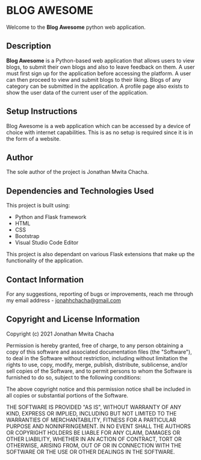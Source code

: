 # BLOG AWESOME

Welcome to the **Blog Awesome** python web application.

## Description

**Blog Awesome** is a Python-based web application that allows users to view blogs, to submit their own blogs and also to leave feedback on them. A user must first sign up for the application before accessing the platform. A user can then proceed to view and submit blogs to their liking. Blogs of any category can be submitted in the application. A profile page also exists to show the user data of the current user of the application.

## Setup Instructions

Blog Awesome is a web application which can be accessed by a device of choice with internet capabilities. This is as no setup is required since it is in the form of a website.

## Author

The sole author of the project is Jonathan Mwita Chacha.

## Dependencies and Technologies Used

This project is built using:
<ul>
 <li> Python and Flask framework</li>
 <li> HTML</li>
 <li> CSS</li>
 <li> Bootstrap</li>
 <li>Visual Studio Code Editor</li>
</ul> 
This project is also dependant on various Flask extensions that make up the functionality of the application.

## Contact Information

For any suggestions, reporting of bugs or improvements, reach me through my email address - jonahhchacha@gmail.com

## Copyright and License Information

Copyright (c) 2021 Jonathan Mwita Chacha

Permission is hereby granted, free of charge, to any person obtaining
a copy of this software and associated documentation files (the
"Software"), to deal in the Software without restriction, including
without limitation the rights to use, copy, modify, merge, publish,
distribute, sublicense, and/or sell copies of the Software, and to
permit persons to whom the Software is furnished to do so, subject to
the following conditions:

The above copyright notice and this permission notice shall be
included in all copies or substantial portions of the Software.

THE SOFTWARE IS PROVIDED "AS IS", WITHOUT WARRANTY OF ANY KIND,
EXPRESS OR IMPLIED, INCLUDING BUT NOT LIMITED TO THE WARRANTIES OF
MERCHANTABILITY, FITNESS FOR A PARTICULAR PURPOSE AND
NONINFRINGEMENT. IN NO EVENT SHALL THE AUTHORS OR COPYRIGHT HOLDERS BE
LIABLE FOR ANY CLAIM, DAMAGES OR OTHER LIABILITY, WHETHER IN AN ACTION
OF CONTRACT, TORT OR OTHERWISE, ARISING FROM, OUT OF OR IN CONNECTION
WITH THE SOFTWARE OR THE USE OR OTHER DEALINGS IN THE SOFTWARE.
